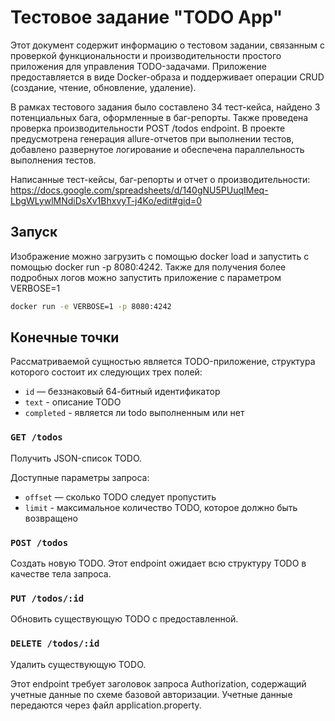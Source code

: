 # Тестовое задание "TODO App"

Этот документ содержит информацию о тестовом задании, связанным с проверкой функциональности и производительности простого приложения для управления TODO-задачами. Приложение предоставляется в виде Docker-образа и поддерживает операции CRUD (создание, чтение, обновление, удаление).

В рамках тестового задания было составлено 34 тест-кейса, найдено 3 потенциальных бага, оформленные в баг-репорты. Также проведена проверка производительности POST /todos endpoint.
В проекте предусмотрена генерация allure-отчетов при выполнении тестов, добавлено развернутое логирование и обеспечена параллельность выполнения тестов.

Написанные тест-кейсы, баг-репорты и отчет о производительности: https://docs.google.com/spreadsheets/d/140gNU5PUuqIMeq-LbgWLywlMNdiDsXv1BhxvyT-j4Ko/edit#gid=0

## Запуск

Изображение можно загрузить с помощью docker load и запустить с помощью docker run -p 8080:4242. Также для получения более подробных логов можно запустить приложение с параметром VERBOSE=1
```bash
docker run -e VERBOSE=1 -p 8080:4242
```

## Конечные точки

Рассматриваемой сущностью является TODO-приложение, структура которого состоит их следующих трех полей:
* `id` — беззнаковый 64-битный идентификатор
* `text` - описание TODO
* `completed` - является ли todo выполненным или нет

### `GET /todos`

Получить JSON-список TODO.

Доступные параметры запроса:
* `offset` — сколько TODO следует пропустить
* `limit` - максимальное количество TODO, которое должно быть возвращено

### `POST /todos`

Создать новую TODO. Этот endpoint ожидает всю структуру TODO в качестве тела запроса.

### `PUT /todos/:id`

Обновить существующую TODO с предоставленной.

### `DELETE /todos/:id`

Удалить существующую TODO.

Этот endpoint требует заголовок запроса Authorization, содержащий учетные данные по схеме базовой авторизации. Учетные данные передаются через файл  application.property.